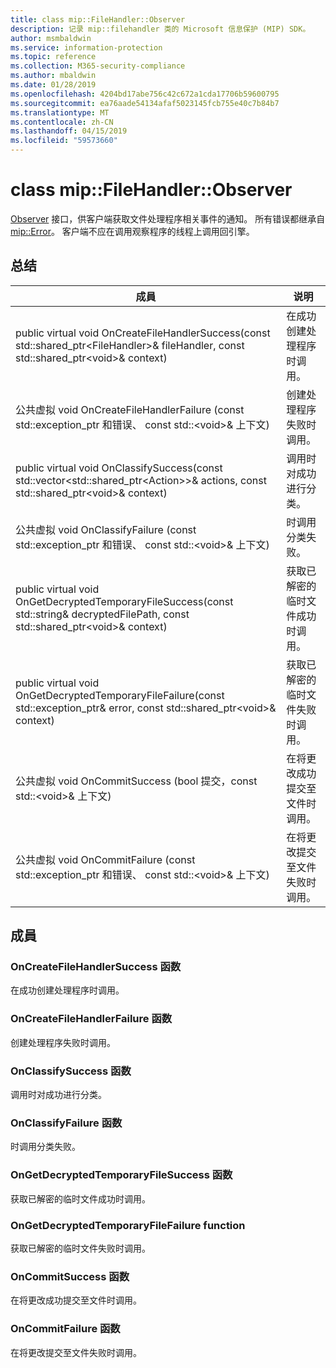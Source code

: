 ```yaml
---
title: class mip::FileHandler::Observer
description: 记录 mip::filehandler 类的 Microsoft 信息保护 (MIP) SDK。
author: msmbaldwin
ms.service: information-protection
ms.topic: reference
ms.collection: M365-security-compliance
ms.author: mbaldwin
ms.date: 01/28/2019
ms.openlocfilehash: 4204bd17abe756c42c672a1cda17706b59600795
ms.sourcegitcommit: ea76aade54134afaf5023145fcb755e40c7b84b7
ms.translationtype: MT
ms.contentlocale: zh-CN
ms.lasthandoff: 04/15/2019
ms.locfileid: "59573660"
---
```

# <a name="class-mipfilehandlerobserver"></a>class mip::FileHandler::Observer 
[Observer](class_mip_filehandler_observer.md) 接口，供客户端获取文件处理程序相关事件的通知。
所有错误都继承自 [mip::Error](class_mip_error.md)。 客户端不应在调用观察程序的线程上调用回引擎。
  
## <a name="summary"></a>总结
 成員                        | 说明                                
--------------------------------|---------------------------------------------
public virtual void OnCreateFileHandlerSuccess(const std::shared_ptr\<FileHandler\>& fileHandler, const std::shared_ptr\<void\>& context)  |  在成功创建处理程序时调用。
公共虚拟 void OnCreateFileHandlerFailure (const std::exception_ptr 和错误、 const std::\<void\>& 上下文)  |  创建处理程序失败时调用。
public virtual void OnClassifySuccess(const std::vector\<std::shared_ptr\<Action\>\>& actions, const std::shared_ptr\<void\>& context)  |  调用时对成功进行分类。
公共虚拟 void OnClassifyFailure (const std::exception_ptr 和错误、 const std::\<void\>& 上下文)  |  时调用分类失败。
public virtual void OnGetDecryptedTemporaryFileSuccess(const std::string& decryptedFilePath, const std::shared_ptr\<void\>& context)  |  获取已解密的临时文件成功时调用。
public virtual void OnGetDecryptedTemporaryFileFailure(const std::exception_ptr& error, const std::shared_ptr\<void\>& context)  |  获取已解密的临时文件失败时调用。
公共虚拟 void OnCommitSuccess (bool 提交，const std::\<void\>& 上下文)  |  在将更改成功提交至文件时调用。
公共虚拟 void OnCommitFailure (const std::exception_ptr 和错误、 const std::\<void\>& 上下文)  |  在将更改提交至文件失败时调用。
  
## <a name="members"></a>成員
  
### <a name="oncreatefilehandlersuccess-function"></a>OnCreateFileHandlerSuccess 函数
在成功创建处理程序时调用。
  
### <a name="oncreatefilehandlerfailure-function"></a>OnCreateFileHandlerFailure 函数
创建处理程序失败时调用。
  
### <a name="onclassifysuccess-function"></a>OnClassifySuccess 函数
调用时对成功进行分类。
  
### <a name="onclassifyfailure-function"></a>OnClassifyFailure 函数
时调用分类失败。
  
### <a name="ongetdecryptedtemporaryfilesuccess-function"></a>OnGetDecryptedTemporaryFileSuccess 函数
获取已解密的临时文件成功时调用。
  
### <a name="ongetdecryptedtemporaryfilefailure-function"></a>OnGetDecryptedTemporaryFileFailure function
获取已解密的临时文件失败时调用。
  
### <a name="oncommitsuccess-function"></a>OnCommitSuccess 函数
在将更改成功提交至文件时调用。
  
### <a name="oncommitfailure-function"></a>OnCommitFailure 函数
在将更改提交至文件失败时调用。